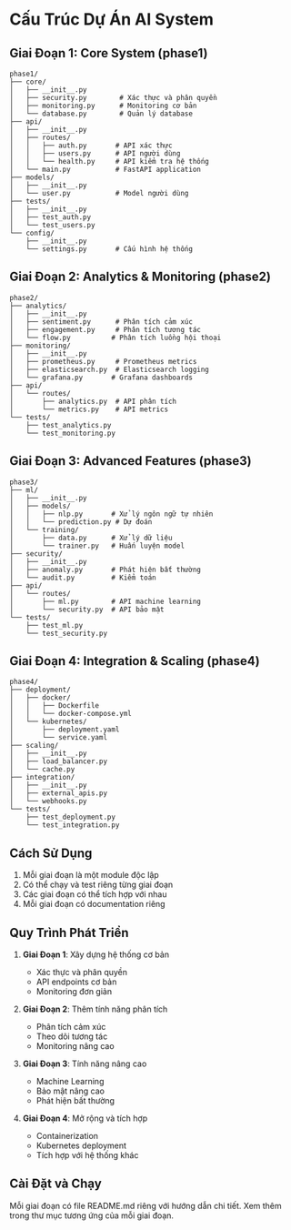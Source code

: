 # Cấu Trúc Dự Án AI System

## Giai Đoạn 1: Core System (phase1)
```
phase1/
├── core/
│   ├── __init__.py
│   ├── security.py        # Xác thực và phân quyền
│   ├── monitoring.py      # Monitoring cơ bản
│   └── database.py        # Quản lý database
├── api/
│   ├── __init__.py
│   ├── routes/
│   │   ├── auth.py       # API xác thực
│   │   ├── users.py      # API người dùng
│   │   └── health.py     # API kiểm tra hệ thống
│   └── main.py           # FastAPI application
├── models/
│   ├── __init__.py
│   └── user.py           # Model người dùng
├── tests/
│   ├── __init__.py
│   ├── test_auth.py
│   └── test_users.py
└── config/
    ├── __init__.py
    └── settings.py       # Cấu hình hệ thống
```

## Giai Đoạn 2: Analytics & Monitoring (phase2)
```
phase2/
├── analytics/
│   ├── __init__.py
│   ├── sentiment.py      # Phân tích cảm xúc
│   ├── engagement.py     # Phân tích tương tác
│   └── flow.py          # Phân tích luồng hội thoại
├── monitoring/
│   ├── __init__.py
│   ├── prometheus.py     # Prometheus metrics
│   ├── elasticsearch.py  # Elasticsearch logging
│   └── grafana.py       # Grafana dashboards
├── api/
│   └── routes/
│       ├── analytics.py  # API phân tích
│       └── metrics.py    # API metrics
└── tests/
    ├── test_analytics.py
    └── test_monitoring.py
```

## Giai Đoạn 3: Advanced Features (phase3)
```
phase3/
├── ml/
│   ├── __init__.py
│   ├── models/
│   │   ├── nlp.py       # Xử lý ngôn ngữ tự nhiên
│   │   └── prediction.py # Dự đoán
│   └── training/
│       ├── data.py      # Xử lý dữ liệu
│       └── trainer.py   # Huấn luyện model
├── security/
│   ├── __init__.py
│   ├── anomaly.py       # Phát hiện bất thường
│   └── audit.py         # Kiểm toán
├── api/
│   └── routes/
│       ├── ml.py        # API machine learning
│       └── security.py  # API bảo mật
└── tests/
    ├── test_ml.py
    └── test_security.py
```

## Giai Đoạn 4: Integration & Scaling (phase4)
```
phase4/
├── deployment/
│   ├── docker/
│   │   ├── Dockerfile
│   │   └── docker-compose.yml
│   └── kubernetes/
│       ├── deployment.yaml
│       └── service.yaml
├── scaling/
│   ├── __init__.py
│   ├── load_balancer.py
│   └── cache.py
├── integration/
│   ├── __init__.py
│   ├── external_apis.py
│   └── webhooks.py
└── tests/
    ├── test_deployment.py
    └── test_integration.py
```

## Cách Sử Dụng

1. Mỗi giai đoạn là một module độc lập
2. Có thể chạy và test riêng từng giai đoạn
3. Các giai đoạn có thể tích hợp với nhau
4. Mỗi giai đoạn có documentation riêng

## Quy Trình Phát Triển

1. **Giai Đoạn 1**: Xây dựng hệ thống cơ bản
   - Xác thực và phân quyền
   - API endpoints cơ bản
   - Monitoring đơn giản

2. **Giai Đoạn 2**: Thêm tính năng phân tích
   - Phân tích cảm xúc
   - Theo dõi tương tác
   - Monitoring nâng cao

3. **Giai Đoạn 3**: Tính năng nâng cao
   - Machine Learning
   - Bảo mật nâng cao
   - Phát hiện bất thường

4. **Giai Đoạn 4**: Mở rộng và tích hợp
   - Containerization
   - Kubernetes deployment
   - Tích hợp với hệ thống khác

## Cài Đặt và Chạy

Mỗi giai đoạn có file README.md riêng với hướng dẫn chi tiết.
Xem thêm trong thư mục tương ứng của mỗi giai đoạn. 